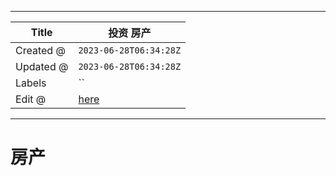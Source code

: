-----

| Title     | 投资 房产                                           |
| --------- | ----------------------------------------------- |
| Created @ | `2023-06-28T06:34:28Z`                          |
| Updated @ | `2023-06-28T06:34:28Z`                          |
| Labels    | \`\`                                            |
| Edit @    | [here](https://github.com/junxnone/i/issues/27) |

-----

# 房产
